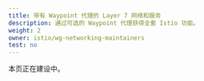 ```yaml
---
title: 带有 Waypoint 代理的 Layer 7 网络和服务
description: 通过可选的 Waypoint 代理获得全套 Istio 功能。
weight: 2
owner: istio/wg-networking-maintainers
test: no
---
```


本页正在建设中。
